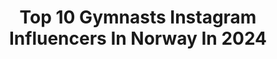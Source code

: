---
title: Top 10 Gymnasts Instagram Influencers In Norway In 2024
description: >-
  Find top gymnasts Instagram influencers in Norway in 2024. Most popular hashtags: #gymnastics #fitness #crossfit #handstand.
platform: Instagram
hits: 23
text_top: See the top-rated Instagram influencers on inBeat.
text_bottom: Our search engine holds 23 Instagram influencers like this in Norway for you to connect with.
profiles:
  - username: "edelfosse"
    fullname: >-
      Edel Charlotte
    bio: >-
      Oslo, Norway Tiktok: edel_fosse (verified✨) National team gymnast🇳🇴 @kidsbrandstore : rabattkode «EDEL-F20»
    location: "Norway"
    followers: 6535
    engagement: 1551
    commentsToLikes: 0.014173
    id: ck8wd36qgdcbp0j78aoznai9m
    verified: false
    hashtags: "#strongersweden, #nakdfashion, #ad, #norgesmestre2020"
  - username: "odinmkalvo"
    fullname: >-
      Odin Kalvø
    bio: >-
      Norwegian gymnast 🇳🇴 🥇Nordic champion 2018 ⚡️ @barebells.nor & @vitaminwellnorge «HELT OK» on YouTube 🤟🏼
    location: "Norway"
    followers: 93918
    engagement: 4199
    commentsToLikes: 0.011604
    id: ck55q98pbcdqw0i1160x4w9gl
    verified: false
    hashtags: "#calisthenics, #yoga, #hustle, #core"
  - username: "anna_stoyanova_"
    fullname: >-
      Anna Stoyanova
    bio: >-
      Norwegian national team of rhythmic gymnastics❤️ 🇳🇴🇧🇬
    location: "Norway"
    followers: 2610
    engagement: 1922
    commentsToLikes: 0.043651
    id: ck0w2a3isnbva0i19ixwfmtny
    verified: false
    hashtags: "#toiletpaper, #morningtraining, #training, #wear1wash1"
  - username: "espenjansen"
    fullname: >-
      Espen Jansen
    bio: >-
      Norwegian gymnast and coach 🥇 96 National Gold medals 🏆 10 Kongepokaler ⭐️ World Cup finalist 🤸‍♂️ 14 World and 14 European Championships
    location: "Norway"
    followers: 8970
    engagement: 477
    commentsToLikes: 0.015610
    id: ck55q98xkcdur0i1185nl0ps2
    verified: false
    hashtags: "#fitness, #fitafter50, #handstand, #gymnastics"
  - username: "alexlachancetraining"
    fullname: >-
      Alexandra Aurora LaChance
    bio: >-
      ▫️Coach ▫️All American Gymnast ▫️CrossFit Games 2014 ▫️2019 USAW National Champion ▫️Jesus follower @nova3labs LACHANCE @juggernauttraining ALEX @fleo
    location: "Norway"
    followers: 107543
    engagement: 197
    commentsToLikes: 0.013943
    id: ck55lnpow206z0i11shmfxy6d
    verified: false
    hashtags: "#alwaystrain, #alexlachancetraining"
  - username: "anthayneshk"
    fullname: >-
      Ant Haynes
    bio: >-
      🏋🏽‍♂️CrossFit Games 2019 & 2020 📍HKG 🇭🇰 📝@coastalfitnesshk S&C Coach 👕@performathletics.me 📺anthayneshk
    location: "Norway"
    followers: 67539
    engagement: 269
    commentsToLikes: 0.006877
    id: ck0ttd9wm28ev0i19t5mzs4im
    verified: false
    hashtags: "#crossfitgames, #snatch, #lifting, #recovery"
  - username: "sondre_berg"
    fullname: >-
      Sondre Berg (Berg Movement)
    bio: >-
      🎥 Educational & Inspirational Content 🔥 Equipment & apparel @movement_made ⬇️ Coaching App & Programs 🌐 #Movement #Handstand #Calisthenics
    location: "Norway"
    followers: 613208
    engagement: 212
    commentsToLikes: 0.017322
    id: ck0w25zl2mrv40i19q0cudmf3
    verified: false
    hashtags: "#crossfit, #hspu, #movementculture, #gymnastics"
  - username: "nikkofred03"
    fullname: >-
      Nikolai Fredriksen
    bio: >-
      Norwegian flipper🇳🇴 Berg Champion🥇 17 years old❌
    location: "Norway"
    followers: 3821
    engagement: 2110
    commentsToLikes: 0.089851
    id: ck5q6cpsjwv6d0i111y41j8mt
    verified: false
    hashtags: "#martialarts, #gymnast, #gymnstics, #flippingfeed"
  - username: "carrielynnandmitchel"
    fullname: >-
      Carrie Beamer Mitch Stevenson
    bio: >-
      •ADVENTURES OF STEAMER •Grace thru Faith •CrossFit Games Athletes • #iam1stphorm •@rpstrength code MICA •@gotreign
    location: "Norway"
    followers: 107031
    engagement: 182
    commentsToLikes: 0.008837
    id: ck0vwmykjulfm0i19whdubyqo
    verified: false
    hashtags: "#faithandfitness, #iam1stphorm, #crossfitguys, #fitnessgirl"
  - username: "thetrainingplan"
    fullname: >-
      The Training Plan
    bio: >-
      𝙱𝙴𝙲𝙾𝙼𝙴 𝚃𝙷𝙴 𝙰𝚃𝙷𝙻𝙴𝚃𝙴 𝚈𝙾𝚄 𝚆𝙰𝙽𝚃 𝚃𝙾 𝙱𝙴 Programming for CrossFit Games Athletes since 2010 4 Plans | AT HOME | FOUNDATION | COMPETITOR | ADVANCED
    location: "Norway"
    followers: 57778
    engagement: 123
    commentsToLikes: 0.010690
    id: ck8t3hbul3am70j783vgsec7g
    verified: false
    hashtags: "#handspring, #gymnastics, #handstand, #thetrainingplan"
---